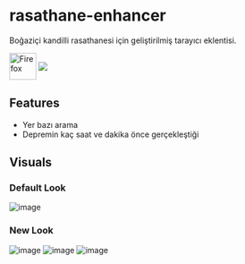# rasathane-enhancer
Boğaziçi kandilli rasathanesi için geliştirilmiş tarayıcı eklentisi.

[link-firefox]: https://addons.mozilla.org/firefox/addon/rasathane-earthquake-enhancer/ 'Version published on Mozilla Add-ons'
[<img src="https://raw.githubusercontent.com/alrra/browser-logos/90fdf03c/src/firefox/firefox.svg" width="48" alt="Firefox" valign="middle">][link-firefox] [<img valign="middle" src="https://img.shields.io/amo/v/rasathane-earthquake-enhancer.svg?label=%20">][link-firefox]

## Features
- Yer bazı arama
- Depremin kaç saat ve dakika önce gerçekleştiği

## Visuals

### Default Look
![image](https://github.com/user-attachments/assets/42e3b4dc-b76d-428b-a2a9-d2057a6edd1d)

### New Look
![image](https://github.com/user-attachments/assets/8473e5d9-ae66-41fb-8a87-45d7a417d261)
![image](https://github.com/user-attachments/assets/9233cf01-f102-4e0f-9bb2-ec71c68c48a3)
![image](https://github.com/user-attachments/assets/a64f9147-ebfc-4db3-905d-6659dd4ebcf5)
